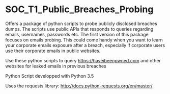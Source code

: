 # SOC_T1_Public_Breaches_Probing
Offers a package of python scripts to probe publicly disclosed breaches dumps. 
The scripts use public APIs that responds to queries regarding emails, usernames, passwords etc. 
The first version of this package focuses on emails probing. 
This could come handy when you want to learn your corporate emails exposure after a breach, especially if corporate users use their
corporate emails in public websites.

Use these python scripts to query https://haveibeenpwned.com and other websites for leaked emails in previous breaches

Python Script developped with Python 3.5

Uses the requests library: http://docs.python-requests.org/en/master/
